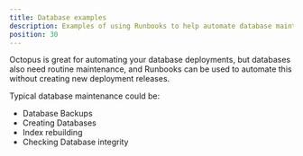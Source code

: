 ```yaml
---
title: Database examples
description: Examples of using Runbooks to help automate database maintenance
position: 30
---
```


Octopus is great for automating your database deployments, but databases also need routine maintenance, and Runbooks can be used to automate this without creating new deployment releases. 

Typical database maintenance could be:

- Database Backups
- Creating Databases 
- Index rebuilding 
- Checking Database integrity